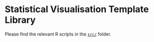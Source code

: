 # Statistical Visualisation Template Library

Please find the relevant R scripts in the [`src/`](src/) folder.
